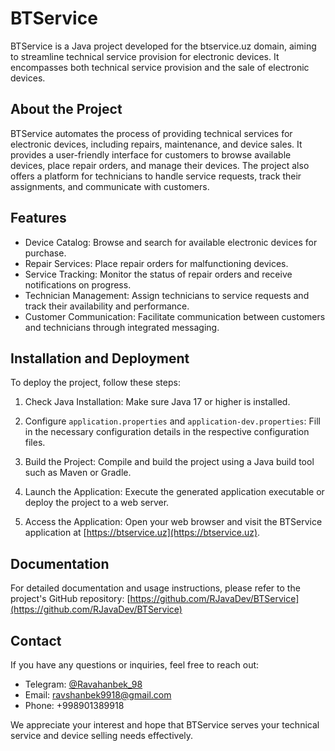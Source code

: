 # BTService

BTService is a Java project developed for the btservice.uz domain, aiming to streamline technical service provision for electronic devices. It encompasses both technical service provision and the sale of electronic devices.

## About the Project

BTService automates the process of providing technical services for electronic devices, including repairs, maintenance, and device sales. It provides a user-friendly interface for customers to browse available devices, place repair orders, and manage their devices. The project also offers a platform for technicians to handle service requests, track their assignments, and communicate with customers.

## Features

- Device Catalog: Browse and search for available electronic devices for purchase.
- Repair Services: Place repair orders for malfunctioning devices.
- Service Tracking: Monitor the status of repair orders and receive notifications on progress.
- Technician Management: Assign technicians to service requests and track their availability and performance.
- Customer Communication: Facilitate communication between customers and technicians through integrated messaging.

## Installation and Deployment

To deploy the project, follow these steps:

1. Check Java Installation: Make sure Java 17 or higher is installed.

2. Configure `application.properties` and `application-dev.properties`: Fill in the necessary configuration details in the respective configuration files.

3. Build the Project: Compile and build the project using a Java build tool such as Maven or Gradle.

4. Launch the Application: Execute the generated application executable or deploy the project to a web server.

5. Access the Application: Open your web browser and visit the BTService application at [https://btservice.uz](https://btservice.uz).

## Documentation

For detailed documentation and usage instructions, please refer to the project's GitHub repository: [https://github.com/RJavaDev/BTService](https://github.com/RJavaDev/BTService)

## Contact

If you have any questions or inquiries, feel free to reach out:

- Telegram: [@Ravahanbek_98](https://t.me/Ravahanbek_98)
- Email: ravshanbek9918@gmail.com
- Phone: +998901389918

We appreciate your interest and hope that BTService serves your technical service and device selling needs effectively.
